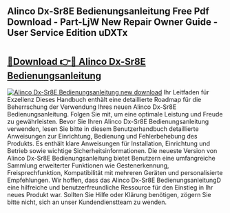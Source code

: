 ## Alinco Dx-Sr8E Bedienungsanleitung Free Pdf Download - Part-LjW New Repair Owner Guide - User Service Edition uDXTx

# <h2><a href="http://df4bkz.blite.top/?on=Alinco+Dx-Sr8E+Bedienungsanleitung">🔗Download 👉🔴 Alinco Dx-Sr8E Bedienungsanleitung</a></h2>

[![Alinco Dx-Sr8E Bedienungsanleitung new download](https://i.imgur.com/lujVjoI.png)](http://df4bkz.blite.top/?on=Alinco+Dx-Sr8E+Bedienungsanleitung)
Ihr Leitfaden für Exzellenz Dieses Handbuch enthält eine detaillierte Roadmap für die Beherrschung der Verwendung Ihres neuen Alinco Dx-Sr8E Bedienungsanleitung. Folgen Sie mit, um eine optimale Leistung und Freude zu gewährleisten. Bevor Sie Ihren Alinco Dx-Sr8E Bedienungsanleitung verwenden, lesen Sie bitte in diesem Benutzerhandbuch detaillierte Anweisungen zur Einrichtung, Bedienung und Fehlerbehebung des Produkts. Es enthält klare Anweisungen für Installation, Einrichtung und Betrieb sowie wichtige Sicherheitsinformationen. Die neueste Version von Alinco Dx-Sr8E Bedienungsanleitung bietet Benutzern eine umfangreiche Sammlung erweiterter Funktionen wie Gestenerkennung, Freisprechfunktion, Kompatibilität mit mehreren Geräten und personalisierte Empfehlungen. Wir hoffen, dass das Alinco Dx-Sr8E BedienungsanleitungD eine hilfreiche und benutzerfreundliche Ressource für den Einstieg in Ihr neues Produkt war. Sollten Sie Hilfe oder Klärung benötigen, zögern Sie bitte nicht, sich an unser Kundendienstteam zu wenden.
